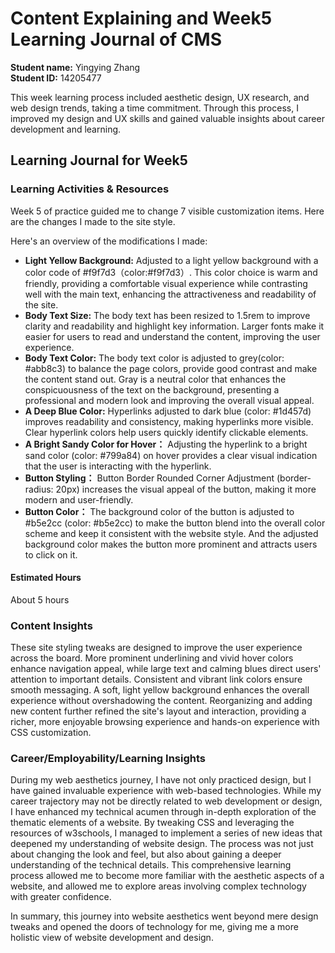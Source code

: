 # Content Explaining and Week5 Learning Journal of CMS

**Student name:** Yingying Zhang  
**Student ID:** 14205477

This week learning process included aesthetic design, UX research, and web design trends, taking a time commitment. Through this process, I improved my design and UX skills and gained valuable insights about career development and learning.

## Learning Journal for Week5

### Learning Activities & Resources
Week 5 of practice guided me to change 7 visible customization items. Here are the changes I made to the site style.

Here's an overview of the modifications I made:
- **Light Yellow Background:** Adjusted to a light yellow background with a color code of #f9f7d3（color:#f9f7d3）. This color choice is warm and friendly, providing a comfortable visual experience while contrasting well with the main text, enhancing the attractiveness and readability of the site.
- **Body Text Size:** The body text has been resized to 1.5rem to improve clarity and readability and highlight key information. Larger fonts make it easier for users to read and understand the content, improving the user experience.
- **Body Text Color:** The body text color is adjusted to grey(color: #abb8c3) to balance the page colors, provide good contrast and make the content stand out. Gray is a neutral color that enhances the conspicuousness of the text on the background, presenting a professional and modern look and improving the overall visual appeal.
- **A Deep Blue Color:** Hyperlinks adjusted to dark blue (color: #1d457d) improves readability and consistency, making hyperlinks more visible. Clear hyperlink colors help users quickly identify clickable elements.
- **A Bright Sandy Color for Hover：** Adjusting the hyperlink to a bright sand color (color: #799a84) on hover provides a clear visual indication that the user is interacting with the hyperlink. 
- **Button Styling：** Button Border Rounded Corner Adjustment (border-radius: 20px) increases the visual appeal of the button, making it more modern and user-friendly. 
-  **Button Color：** The background color of the button is adjusted to #b5e2cc (color: #b5e2cc) to make the button blend into the overall color scheme and keep it consistent with the website style. And the adjusted background color makes the button more prominent and attracts users to click on it.

#### Estimated Hours
About 5 hours

### Content Insights
These site styling tweaks are designed to improve the user experience across the board. More prominent underlining and vivid hover colors enhance navigation appeal, while large text and calming blues direct users' attention to important details. Consistent and vibrant link colors ensure smooth messaging. A soft, light yellow background enhances the overall experience without overshadowing the content. Reorganizing and adding new content further refined the site's layout and interaction, providing a richer, more enjoyable browsing experience and hands-on experience with CSS customization.


### Career/Employability/Learning Insights
During my web aesthetics journey, I have not only practiced design, but I have gained invaluable experience with web-based technologies. While my career trajectory may not be directly related to web development or design, I have enhanced my technical acumen through in-depth exploration of the thematic elements of a website. By tweaking CSS and leveraging the resources of w3schools, I managed to implement a series of new ideas that deepened my understanding of website design. The process was not just about changing the look and feel, but also about gaining a deeper understanding of the technical details. This comprehensive learning process allowed me to become more familiar with the aesthetic aspects of a website, and allowed me to explore areas involving complex technology with greater confidence.

In summary, this journey into website aesthetics went beyond mere design tweaks and opened the doors of technology for me, giving me a more holistic view of website development and design.